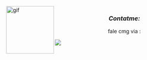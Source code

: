 <img src="https://i.ibb.co/zZt0jCb/6d2d1f3eefe651f107c84f6c67544031.jpg" width="128" alt="gif" align="left">
<center>

### _*Contatme:*_
fale cmg via :
<p align="left">
<a href="https://wa.me/5596991315666"><img src="https://img.shields.io/badge/WhatsApp-25D366?style=for-the-badge&logo=whatsapp&logoColor=white"></a>
